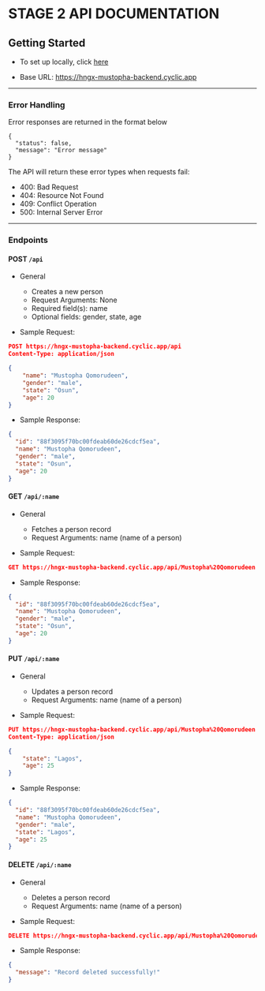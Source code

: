 # STAGE 2 API DOCUMENTATION

## Getting Started

- To set up locally, click [here](README.md)

- Base URL: https://hngx-mustopha-backend.cyclic.app

---

### Error Handling

Error responses are returned in the format below

```
{
  "status": false,
  "message": "Error message"
}
```

The API will return these error types when requests fail:

- 400: Bad Request
- 404: Resource Not Found
- 409: Conflict Operation
- 500: Internal Server Error

---

### Endpoints

#### POST `/api`

- General

  - Creates a new person
  - Request Arguments: None
  - Required field(s): name
  - Optional fields: gender, state, age

- Sample Request:

```json
POST https://hngx-mustopha-backend.cyclic.app/api
Content-Type: application/json

{
    "name": "Mustopha Qomorudeen",
    "gender": "male",
    "state": "Osun",
    "age": 20
}
```

- Sample Response:

```json
{
  "id": "88f3095f70bc00fdeab60de26cdcf5ea",
  "name": "Mustopha Qomorudeen",
  "gender": "male",
  "state": "Osun",
  "age": 20
}
```

#### GET `/api/:name`

- General

  - Fetches a person record
  - Request Arguments: name (name of a person)

- Sample Request:

```json
GET https://hngx-mustopha-backend.cyclic.app/api/Mustopha%20Qomorudeen
```

- Sample Response:

```json
{
  "id": "88f3095f70bc00fdeab60de26cdcf5ea",
  "name": "Mustopha Qomorudeen",
  "gender": "male",
  "state": "Osun",
  "age": 20
}
```

#### PUT `/api/:name`

- General

  - Updates a person record
  - Request Arguments: name (name of a person)

- Sample Request:

```json
PUT https://hngx-mustopha-backend.cyclic.app/api/Mustopha%20Qomorudeen
Content-Type: application/json

{
    "state": "Lagos",
    "age": 25
}
```

- Sample Response:

```json
{
  "id": "88f3095f70bc00fdeab60de26cdcf5ea",
  "name": "Mustopha Qomorudeen",
  "gender": "male",
  "state": "Lagos",
  "age": 25
}
```

#### DELETE `/api/:name`

- General

  - Deletes a person record
  - Request Arguments: name (name of a person)

- Sample Request:

```json
DELETE https://hngx-mustopha-backend.cyclic.app/api/Mustopha%20Qomorudeen
```

- Sample Response:

```json
{
  "message": "Record deleted successfully!"
}
```
